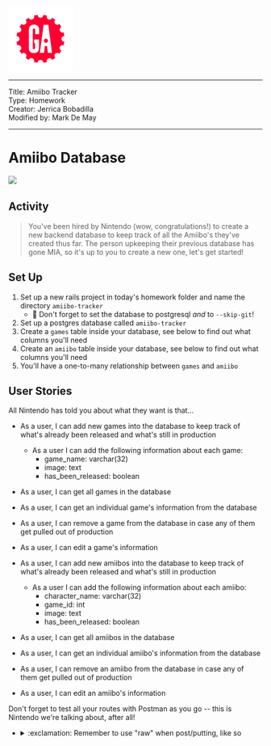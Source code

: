 ![](/ga_cog.png)

---
Title: Amiibo Tracker <br>
Type: Homework <br>
Creator: Jerrica Bobadilla <br>
Modified by: Mark De May

---

# Amiibo Database
![](https://cdn02.nintendo-europe.com/media/images/10_share_images/others_3/amiibo_4/H2x1_amiibo_lineup_image950w.jpg)

## Activity
> You've been hired by Nintendo (wow, congratulations!) to create a new backend database to keep track of all the Amiibo's they've created thus far. The person upkeeping their previous database has gone MIA, so it's up to you to create a new one, let's get started!

## Set Up

1. Set up a new rails project in today's homework folder and name the directory `amiibo-tracker`
      - :red_circle: Don't forget to set the database to postgresql _and_ to `--skip-git`!
1. Set up a postgres database called `amiibo-tracker`
1. Create a `games` table inside your database, see below to find out what columns you'll need
1. Create an `amiibo` table inside your database, see below to find out what columns you'll need
1. You'll have a one-to-many relationship between `games` and `amiibo`

## User Stories

All Nintendo has told you about what they want is that...

  - As a user, I can add new games into the database to keep track of what's already been released and what's still in production
    - As a user I can add the following information about each game:
      - game_name: varchar(32)
      - image: text
      - has_been_released: boolean
  - As a user, I can get all games in the database
  - As a user, I can get an individual game's information from the database
  - As a user, I can remove a game from the database in case any of them get pulled out of production
  - As a user, I can edit a game's information

  - As a user, I can add new amiibos into the database to keep track of what's already been released and what's still in production
    - As a user I can add the following information about each amiibo:
        - character_name: varchar(32)  
        - game_id: int
        - image: text
        - has_been_released: boolean
  - As a user, I can get all amiibos in the database
  - As a user, I can get an individual amiibo's information from the database
  - As a user, I can remove an amiibo from the database in case any of them get pulled out of production
  - As a user, I can edit an amiibo's information

Don't forget to test all your routes with Postman as you go -- this is Nintendo we're talking about, after all!
  - <details><summary>:exclamation: Remember to use "raw" when post/putting, like so</summary>

    ![](https://i.imgur.com/Np3NCID.png)
    </details>
